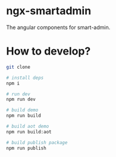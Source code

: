 # ngx-smartadmin
The angular components for smart-admin.

# How to develop?

```bash
git clone 

# install deps
npm i 

# run dev
npm run dev

# build demo
npm run build

# build aot demo
npm run build:aot

# build publish package
npm run publish
```
